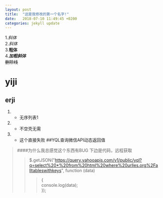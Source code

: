 ```yaml
---
layout: post
title:  "这是我修改的第一个名字!"
date:   2018-07-10 11:49:45 +0200
categories: jekyll update
---
```

1.*斜体*  
2._斜体_  
3.**粗体**  
4.***加粗斜体***  
~~删除线~~  


# yiji  
## erji  

1. - 无序列表1
2. - 不空壳无需
3. - 这个直接失败
##YQL查询微信API动态返回值
> ####为什么我总感觉这个东西有BUG 
> 下边是代码，远程获取
>> $.getJSON("https://query.yahooapis.com/v1/public/yql?q=select%20*%20from%20html%20where%20urlles.org%2Falltableswithkeys", function (data)  
>>> {  
>>> console.log(data);  
>>> });